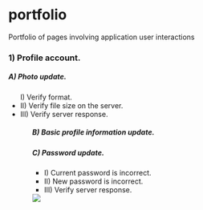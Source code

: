 # portfolio
Portfolio of pages involving application user interactions

<h3> 1) Profile account.</h3>

<h5>A) Photo update.</h5>

<ul>
  </li>I) Verify format.</li>
  <li>II) Verify file size on the server.</li>
  <li>III) Verify server response.</li>
<ul>


<h5> B) Basic profile information update.</h5>


<h5>C) Password update.</h5>

<ul>
    <li>I) Current password is incorrect.</li>
    <li> II) New password is incorrect.</li>
    <li>III) Verify server response.</li>
</ul>

<div style="">
  <image src="https://github.com/robert-neumann/portfolio/blob/master/20200918142043.gif"></image>
</div>


